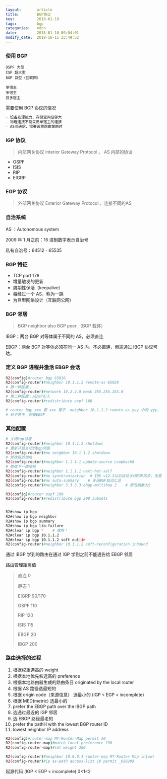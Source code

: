 ```yaml
---
layout:       article
title:        BGP协议
key:          2018-01-10
tags:         bgp
categories:   mdcn
date:         2018-01-10 09:04:01
modify_date:  2018-10-15 23:49:32
---
```


### 使用 BGP

```
OSPF 大型
ISF 超大型
BGP 巨型（互联网）

单宿主
多宿主
双多宿主
```

需要使用 BGP 协议的情况

```markdown
- 设备处理能力，存储空间足够大
- 物理连接不能采用单宿主的连接
- AS间通信，需要设置路由策略时
```

<!--more-->

### IGP 协议

> 内部网关协议 Interior Gateway Protocol 。 AS 内部的协议

- OSPF
- ISIS
- RIP
- EIGRP

### EGP 协议

> 外部网关协议 Exterior Gateway Protocol 。连接不同的AS

### 自治系统

AS ：Autonomous system

2009 年 1 月之前：16 进制数字表示自治号

私有自治号：64512 - 65535

### BGP 特征

- TCP port 179
- 增量触发的更新
- 周期性保活（keepalive）
- 每经过一个 AS，称为一跳
- 为巨型网络设计（互联网公网）

### BGP 邻居

> BGP neighbor also BGP peer （BGP 载体）

IBGP：两台 BGP 对等体属于不同的 AS，必须直连

EBGP：两台 BGP 对等体必须在同一 AS 内，不必直连，但需通过 IBGP 协议可达。

### 定义 BGP 进程并激活 EBGP 会话

```sh
R2(config)#router bgp 65010
R2(config-router)#neighbor 10.1.1.2 remote-as 65020
# 第一种配置：
R2(config-router)#network 10.2.2.0 mask 255.255.255.0
# 第二种配置：从IGP引入
R2(config-router)#redistribute ospf 100

# router bgp xxx 若 xxx 等于  neighbor 10.1.1.2 remote-as yyy 中的 yyy, 则是IBGP。
# 若不等于，则是EBGP
```

### 其他配置 

``` sh
# 关闭bgp邻居
R2(config-router)#neighbor 10.1.1.2 shutdown
# 重新开启关闭的bgp邻居
R2(config-router)#no neighbor 10.1.1.2 shutdown
# 修改目的地址
R2(config-router)#neighbor 1.1.1.1 update-source Loopback0
# 修改下一跳地址
R2(config-router)#neighbor 1.1.1.1 next-hot-self
R2(config-router)#no synchronization  # IOS v12.2以后自动关闭BGP同步，无需配此条
R2(config-router)#no auto-summary    # 关闭BGP自动汇总
R2(config-router)#neighbor 3.3.3.3 ebgp-multihop 2    # 修改跳数为2

R3(config)#router ospf 100
R3(config-router)#redistribute bgp 200 subnets


R2#show ip bgp
R2#show ip bgp neighbor
R2#show ip bgp summary
R2#show ip bgp lib-failure
R2#clear ip bgp *    # 慎用！
R2#clear ip bgp 10.1.1.2
R2#clear ip bgp 10.1.1.2 soft out|in
R2(config-router)#neighbor 10.1.1.2 soft-reconfiguration inbound

```

通过 IBGP 学到的路由在通过 IGP 学到之前不能通告给 EBGP 邻居

路由管理距离值

> 直连 0
>
> 静态 1
>
> EIGRP 90/170
>
> OSPF 110
>
> RIP 120
>
> ISIS 115
>
> EBGP 20
>
> IBGP 200

### 路由选择的过程

1. 根据权重选高的 weight
2. 根据本地优先权选高的 preference
3. 根据本地路由器生成的路由条目 originated by the local router
4. 根据 AS 路径选最短的
5. 根据 origin code（来源信息） 选最小的 (IGP < EGP < incomplete)
6. 根据 MED(metric) 选最小的
7. prefer the EBGP path over the IBGP path
8. 选通过最近的 IGP 邻居
9. 选 EBGP 路径最老的
10. prefer the pathH with the lowest BGP router ID
11. lowest neighbor IP address

```sh
R2(config)#router-map MY-Router-Map permit 10
R2(config-router-map)#match local-preference 150
R2(config-router-map)#set weight 200

R2(config-router)#neighbor 10.0.0.1 router-map MY-Router-Map in|out
R2(config-router)#ip as-path access-list 10 permit _65020$

```

起源代码 (IGP < EGP < incomplete) 0<1<2